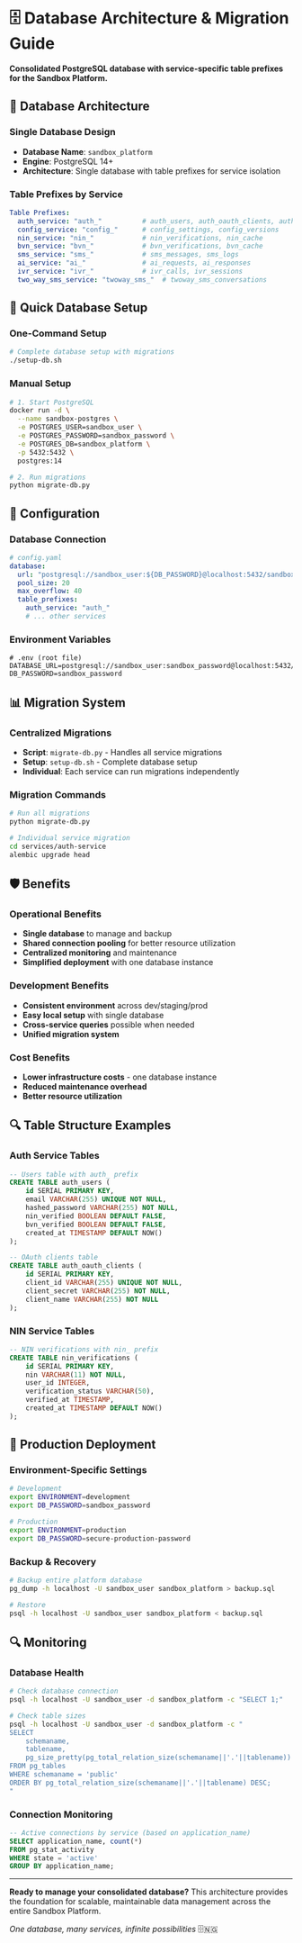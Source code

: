 # 🗄️ Database Architecture & Migration Guide

**Consolidated PostgreSQL database with service-specific table prefixes for the Sandbox Platform.**

## 🎯 Database Architecture

### **Single Database Design**
- **Database Name**: `sandbox_platform`
- **Engine**: PostgreSQL 14+
- **Architecture**: Single database with table prefixes for service isolation

### **Table Prefixes by Service**
```yaml
Table Prefixes:
  auth_service: "auth_"          # auth_users, auth_oauth_clients, auth_oauth_tokens
  config_service: "config_"      # config_settings, config_versions
  nin_service: "nin_"            # nin_verifications, nin_cache
  bvn_service: "bvn_"            # bvn_verifications, bvn_cache
  sms_service: "sms_"            # sms_messages, sms_logs
  ai_service: "ai_"              # ai_requests, ai_responses
  ivr_service: "ivr_"            # ivr_calls, ivr_sessions
  two_way_sms_service: "twoway_sms_"  # twoway_sms_conversations
```

## 🚀 Quick Database Setup

### **One-Command Setup**
```bash
# Complete database setup with migrations
./setup-db.sh
```

### **Manual Setup**
```bash
# 1. Start PostgreSQL
docker run -d \
  --name sandbox-postgres \
  -e POSTGRES_USER=sandbox_user \
  -e POSTGRES_PASSWORD=sandbox_password \
  -e POSTGRES_DB=sandbox_platform \
  -p 5432:5432 \
  postgres:14

# 2. Run migrations
python migrate-db.py
```

## 🔧 Configuration

### **Database Connection**
```yaml
# config.yaml
database:
  url: "postgresql://sandbox_user:${DB_PASSWORD}@localhost:5432/sandbox_platform"
  pool_size: 20
  max_overflow: 40
  table_prefixes:
    auth_service: "auth_"
    # ... other services
```

### **Environment Variables**
```env
# .env (root file)
DATABASE_URL=postgresql://sandbox_user:sandbox_password@localhost:5432/sandbox_platform
DB_PASSWORD=sandbox_password
```

## 📊 Migration System

### **Centralized Migrations**
- **Script**: `migrate-db.py` - Handles all service migrations
- **Setup**: `setup-db.sh` - Complete database setup
- **Individual**: Each service can run migrations independently

### **Migration Commands**
```bash
# Run all migrations
python migrate-db.py

# Individual service migration
cd services/auth-service
alembic upgrade head
```

## 🛡️ Benefits

### **Operational Benefits**
- **Single database** to manage and backup
- **Shared connection pooling** for better resource utilization
- **Centralized monitoring** and maintenance
- **Simplified deployment** with one database instance

### **Development Benefits**
- **Consistent environment** across dev/staging/prod
- **Easy local setup** with single database
- **Cross-service queries** possible when needed
- **Unified migration system**

### **Cost Benefits**
- **Lower infrastructure costs** - one database instance
- **Reduced maintenance overhead**
- **Better resource utilization**

## 🔍 Table Structure Examples

### **Auth Service Tables**
```sql
-- Users table with auth_ prefix
CREATE TABLE auth_users (
    id SERIAL PRIMARY KEY,
    email VARCHAR(255) UNIQUE NOT NULL,
    hashed_password VARCHAR(255) NOT NULL,
    nin_verified BOOLEAN DEFAULT FALSE,
    bvn_verified BOOLEAN DEFAULT FALSE,
    created_at TIMESTAMP DEFAULT NOW()
);

-- OAuth clients table
CREATE TABLE auth_oauth_clients (
    id SERIAL PRIMARY KEY,
    client_id VARCHAR(255) UNIQUE NOT NULL,
    client_secret VARCHAR(255) NOT NULL,
    client_name VARCHAR(255) NOT NULL
);
```

### **NIN Service Tables**
```sql
-- NIN verifications with nin_ prefix
CREATE TABLE nin_verifications (
    id SERIAL PRIMARY KEY,
    nin VARCHAR(11) NOT NULL,
    user_id INTEGER,
    verification_status VARCHAR(50),
    verified_at TIMESTAMP,
    created_at TIMESTAMP DEFAULT NOW()
);
```

## 🚀 Production Deployment

### **Environment-Specific Settings**
```bash
# Development
export ENVIRONMENT=development
export DB_PASSWORD=sandbox_password

# Production
export ENVIRONMENT=production
export DB_PASSWORD=secure-production-password
```

### **Backup & Recovery**
```bash
# Backup entire platform database
pg_dump -h localhost -U sandbox_user sandbox_platform > backup.sql

# Restore
psql -h localhost -U sandbox_user sandbox_platform < backup.sql
```

## 🔍 Monitoring

### **Database Health**
```bash
# Check database connection
psql -h localhost -U sandbox_user -d sandbox_platform -c "SELECT 1;"

# Check table sizes
psql -h localhost -U sandbox_user -d sandbox_platform -c "
SELECT 
    schemaname,
    tablename,
    pg_size_pretty(pg_total_relation_size(schemaname||'.'||tablename)) as size
FROM pg_tables 
WHERE schemaname = 'public'
ORDER BY pg_total_relation_size(schemaname||'.'||tablename) DESC;
"
```

### **Connection Monitoring**
```sql
-- Active connections by service (based on application_name)
SELECT application_name, count(*) 
FROM pg_stat_activity 
WHERE state = 'active' 
GROUP BY application_name;
```

---

**Ready to manage your consolidated database?** This architecture provides the foundation for scalable, maintainable data management across the entire Sandbox Platform.

*One database, many services, infinite possibilities* 🗄️🇳🇬